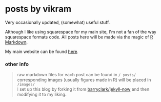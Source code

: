 # posts by vikram

Very occasionally updated, (somewhat) useful stuff.

Although I like using squarespace for my main site, I'm not a fan of the way squarespace formats code. All posts here will be made via the magic of [R Markdown](https://rmarkdown.rstudio.com/). 

My main website can be found [here](https://www.vikram-baliga.com/).  


### other info
> raw markdown files for each post can be found in `/_posts/`  
> corresponding images (usually figures made in R) will be placed in `/images/`  
> I set up this blog by forking it from [barryclark/jekyll-now](https://github.com/barryclark/jekyll-now) and then modifying it to my liking.  
